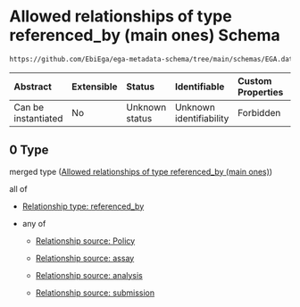 # Allowed relationships of type referenced\_by (main ones) Schema

```txt
https://github.com/EbiEga/ega-metadata-schema/tree/main/schemas/EGA.dataset.json#/properties/dataset_relationships/items/allOf/1/anyOf/0
```



| Abstract            | Extensible | Status         | Identifiable            | Custom Properties | Additional Properties | Access Restrictions | Defined In                                                                     |
| :------------------ | :--------- | :------------- | :---------------------- | :---------------- | :-------------------- | :------------------ | :----------------------------------------------------------------------------- |
| Can be instantiated | No         | Unknown status | Unknown identifiability | Forbidden         | Allowed               | none                | [EGA.dataset.json\*](../../../schemas/EGA.dataset.json "open original schema") |

## 0 Type

merged type ([Allowed relationships of type referenced\_by (main ones)](ega-13-properties-dataset-relationships-items-allof-relationship-constraints-for-a-dataset-anyof-allowed-relationships-of-type-referenced_by-main-ones.md))

all of

*   [Relationship type: referenced_by](ega-12-definitions-relationship-type-referenced_by.md "check type definition")

*   any of

    *   [Relationship source: Policy](ega-12-definitions-relationship-source-policy.md "check type definition")

    *   [Relationship source: assay](ega-12-definitions-relationship-source-assay.md "check type definition")

    *   [Relationship source: analysis](ega-12-definitions-relationship-source-analysis.md "check type definition")

    *   [Relationship source: submission](ega-12-definitions-relationship-source-submission.md "check type definition")
